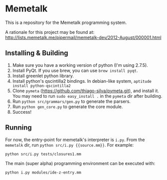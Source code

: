 Memetalk
========

This is a repository for the Memetalk programming system.

A rationale for this project may be found at:
http://lists.memetalk.me/pipermail/memetalk-dev/2012-August/000001.html

Installing & Building
--------------------

1. Make sure you have a working version of python (I'm using 2.7.5).
2. Install PyQt. If you use brew, you can use `brew install pyqt`.
3. Install greenlet python library.
3. Install python's qscintilla2 bindings. In debian-like system, `aptitude install python-qscintilla2`
4. Clone `pymeta` (https://github.com/thiago-silva/pymeta.git), and install it. You may need to run `sudo easy_install .` in the `pymeta` dir after building.
5. Run `python src/grammars/gen.py` to generate the parsers.
6. Run `python gen_core.py` to generate the core module.
7. Success!

Running
-------
For now, the entry-point for memetalk's interpreter is `i.py`. From the `memetalk` dir, run `python src/i.py {{source.mm}}`. For example:

```
python src/i.py tests/closures1.mm
```

The main (super alpha) programming environment can be executed with:

```
python i.py modules/ide-z-entry.mm
```
